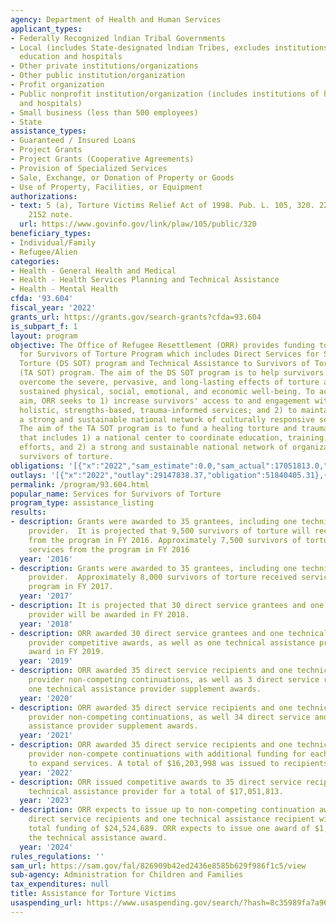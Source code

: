 ```yaml
---
agency: Department of Health and Human Services
applicant_types:
- Federally Recognized lndian Tribal Governments
- Local (includes State-designated lndian Tribes, excludes institutions of higher
  education and hospitals
- Other private institutions/organizations
- Other public institution/organization
- Profit organization
- Public nonprofit institution/organization (includes institutions of higher education
  and hospitals)
- Small business (less than 500 employees)
- State
assistance_types:
- Guaranteed / Insured Loans
- Project Grants
- Project Grants (Cooperative Agreements)
- Provision of Specialized Services
- Sale, Exchange, or Donation of Property or Goods
- Use of Property, Facilities, or Equipment
authorizations:
- text: 5 (a), Torture Victims Relief Act of 1998. Pub. L. 105, 320. 22 U.S.C. &sect;
    2152 note.
  url: https://www.govinfo.gov/link/plaw/105/public/320
beneficiary_types:
- Individual/Family
- Refugee/Alien
categories:
- Health - General Health and Medical
- Health - Health Services Planning and Technical Assistance
- Health - Mental Health
cfda: '93.604'
fiscal_year: '2022'
grants_url: https://grants.gov/search-grants?cfda=93.604
is_subpart_f: 1
layout: program
objective: The Office of Refugee Resettlement (ORR) provides funding to the Services
  for Survivors of Torture Program which includes Direct Services for Survivors of
  Torture (DS SOT) program and Technical Assistance to Survivors of Torture program
  (TA SOT) program. The aim of the DS SOT program is to help survivors and their families
  overcome the severe, pervasive, and long-lasting effects of torture and achieve
  sustained physical, social, emotional, and economic well-being. To achieve this
  aim, ORR seeks to 1) increase survivors' access to and engagement with effective,
  holistic, strengths-based, trauma-informed services; and 2) to maintain and grow
  a strong and sustainable national network of culturally responsive service providers.
  The aim of the TA SOT program is to fund a healing torture and trauma initiative
  that includes 1) a national center to coordinate education, training, and research
  efforts, and 2) a strong and sustainable national network of organizations serving
  survivors of torture.
obligations: '[{"x":"2022","sam_estimate":0.0,"sam_actual":17051813.0,"usa_spending_actual":16152391.91},{"x":"2023","sam_estimate":18000000.0,"sam_actual":0.0,"usa_spending_actual":16677364.81},{"x":"2024","sam_estimate":25767038.0,"sam_actual":0.0,"usa_spending_actual":17346068.37}]'
outlays: '[{"x":"2022","outlay":29147838.37,"obligation":51840405.31},{"x":"2023","outlay":408304.57,"obligation":922992.0},{"x":"2024","outlay":0.0,"obligation":0.0}]'
permalink: /program/93.604.html
popular_name: Services for Survivors of Torture
program_type: assistance_listing
results:
- description: Grants were awarded to 35 grantees, including one technical assistance
    provider.  It is projected that 9,500 survivors of torture will receive services
    from the program in FY 2016. Approximately 7,500 survivors of torture received
    services from the program in FY 2016
  year: '2016'
- description: Grants were awarded to 35 grantees, including one technical assistance
    provider.  Approximately 8,000 survivors of torture received services from the
    program in FY 2017.
  year: '2017'
- description: It is projected that 30 direct service grantees and one technical assistance
    provider will be awarded in FY 2018.
  year: '2018'
- description: ORR awarded 30 direct service grantees and one technical assistance
    provider competitive awards, as well as one technical assistance provider supplement
    award in FY 2019.
  year: '2019'
- description: ORR awarded 35 direct service recipients and one technical assistance
    provider non-competing continuations, as well as 3 direct service recipients and
    one technical assistance provider supplement awards.
  year: '2020'
- description: ORR awarded 35 direct service recipients and one technical assistance
    provider non-competing continuations, as well 34 direct service and one technical
    assistance provider supplement awards.
  year: '2021'
- description: ORR awarded 35 direct service recipients and one technical assistance
    provider non-compete continuations with additional funding for each recipient
    to expand services. A total of $16,203,998 was issued to recipients.
  year: '2022'
- description: ORR issued competitive awards to 35 direct service recipients and one
    technical assistance provider for a total of $17,051,813.
  year: '2023'
- description: ORR expects to issue up to non-competing continuation awards to 35
    direct service recipients and one technical assistance recipient with estimated
    total funding of $24,524,689. ORR expects to issue one award of $1,242,349 for
    the technical assistance award.
  year: '2024'
rules_regulations: ''
sam_url: https://sam.gov/fal/826909b42ed2436e8585b629f986f1c5/view
sub-agency: Administration for Children and Families
tax_expenditures: null
title: Assistance for Torture Victims
usaspending_url: https://www.usaspending.gov/search/?hash=8c35989fa7a96c6c741d2467ac0f80f1
---
```

